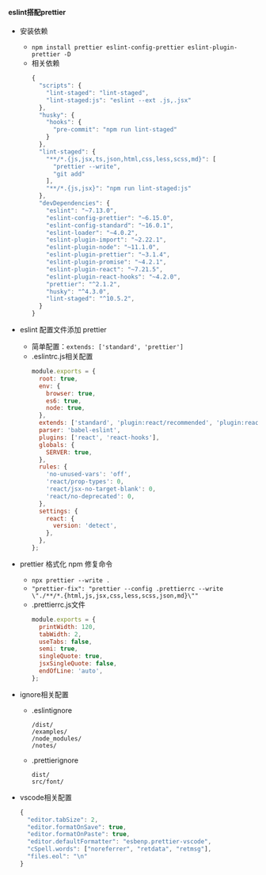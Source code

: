 #### eslint搭配prettier

- 安装依赖
  + `npm install prettier eslint-config-prettier eslint-plugin-prettier -D`
  + 相关依赖
    ```js
    {
      "scripts": {
        "lint-staged": "lint-staged",
        "lint-staged:js": "eslint --ext .js,.jsx"
      },
      "husky": {
        "hooks": {
          "pre-commit": "npm run lint-staged"
        }
      },
      "lint-staged": {
        "**/*.{js,jsx,ts,json,html,css,less,scss,md}": [
          "prettier --write",
          "git add"
        ],
        "**/*.{js,jsx}": "npm run lint-staged:js"
      },
      "devDependencies": {
        "eslint": "~7.13.0",
        "eslint-config-prettier": "~6.15.0",
        "eslint-config-standard": "~16.0.1",
        "eslint-loader": "~4.0.2",
        "eslint-plugin-import": "~2.22.1",
        "eslint-plugin-node": "~11.1.0",
        "eslint-plugin-prettier": "~3.1.4",
        "eslint-plugin-promise": "~4.2.1",
        "eslint-plugin-react": "~7.21.5",
        "eslint-plugin-react-hooks": "~4.2.0",
        "prettier": "^2.1.2",
        "husky": "^4.3.0",
        "lint-staged": "^10.5.2",
      }
    }
    ```
  
- eslint 配置文件添加 prettier
  + 简单配置：`extends: ['standard', 'prettier']`
  + .eslintrc.js相关配置
    ```js
    module.exports = {
      root: true,
      env: {
        browser: true,
        es6: true,
        node: true,
      },
      extends: ['standard', 'plugin:react/recommended', 'plugin:react-hooks/recommended', 'plugin:prettier/recommended'],
      parser: 'babel-eslint',
      plugins: ['react', 'react-hooks'],
      globals: {
        SERVER: true,
      },
      rules: {
        'no-unused-vars': 'off',
        'react/prop-types': 0,
        'react/jsx-no-target-blank': 0,
        'react/no-deprecated': 0,
      },
      settings: {
        react: {
          version: 'detect',
        },
      },
    };
    ```
  
- prettier 格式化 npm 修复命令
  + `npx prettier --write .`
  + `"prettier-fix": "prettier --config .prettierrc --write \"./**/*.{html,js,jsx,css,less,scss,json,md}\""`
  + .prettierrc.js文件
    ```js
    module.exports = {
      printWidth: 120,
      tabWidth: 2,
      useTabs: false,
      semi: true,
      singleQuote: true,
      jsxSingleQuote: false,
      endOfLine: 'auto',
    };
    ```
- ignore相关配置
  + .eslintignore
    ```
    /dist/
    /examples/
    /node_modules/
    /notes/
    ```
  + .prettierignore
    ```
    dist/
    src/font/
    ```
- vscode相关配置
  ```js
  {
    "editor.tabSize": 2,
    "editor.formatOnSave": true,
    "editor.formatOnPaste": true,
    "editor.defaultFormatter": "esbenp.prettier-vscode",
    "cSpell.words": ["noreferrer", "retdata", "retmsg"],
    "files.eol": "\n"
  }
  ```
    
